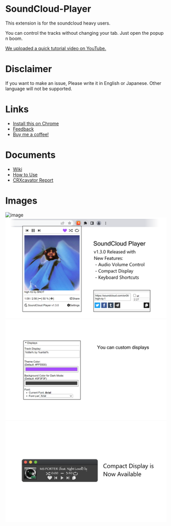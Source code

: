 # SoundCloud-Player
This extension is for the soundcloud heavy users.

You can control the tracks without changing your tab. Just open the popup n boom.

[We uploaded a quick tutorial video on YouTube.](https://www.youtube.com/watch?v=hIJyF2u3-RY)

# Disclaimer
If you want to make an issue, Please write it in English or Japanese. Other language will not be supported.

# Links
- [Install this on Chrome](https://chrome.google.com/webstore/detail/soundcloud-player/oackhlcggjandamnkggpfhfjbnecefej)
- [Feedback](https://forms.gle/Cz6z8AgGYkHuSiQSA)
- [Buy me a coffee!](https://ko-fi.com/sawanese)

# Documents
- [Wiki](https://github.com/S4WA/soundcloud-player/wiki)
- [How to Use](https://github.com/S4WA/soundcloud-player/wiki/How-to-Use)
- [CRXcavator Report](https://crxcavator.io/report/oackhlcggjandamnkggpfhfjbnecefej/)

# Images
![image](https://user-images.githubusercontent.com/24929259/200180718-aac8c85a-cf2c-4e67-acee-4856df7d7349.png)
![image2](https://github.com/S4WA/soundcloud-player/blob/master/img/2.png?raw=true)
![image3](https://github.com/S4WA/soundcloud-player/blob/master/img/3.png?raw=true)
![image4](https://github.com/S4WA/soundcloud-player/blob/master/img/4.png?raw=true)
